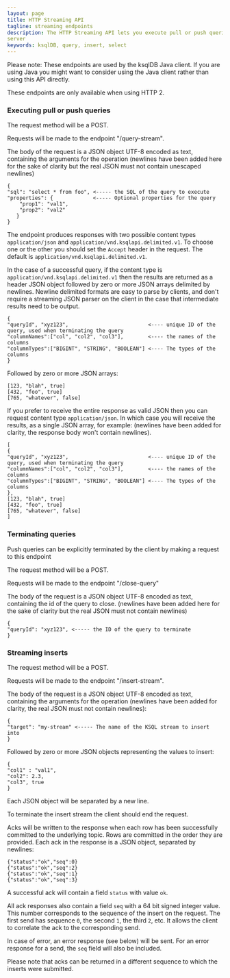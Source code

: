 ```yaml
---
layout: page
title: HTTP Streaming API
tagline: streaming endpoints
description: The HTTP Streaming API lets you execute pull or push queries and stream inserts to the
server
keywords: ksqlDB, query, insert, select
---
```


Please note: These endpoints are used by the ksqlDB Java client. If you are using Java you might want
to consider using the Java client rather than using this API directly.

These endpoints are only available when using HTTP 2.

### Executing pull or push queries

The request method will be a POST.

Requests will be made to the endpoint "/query-stream".

The body of the request is a JSON object UTF-8 encoded as text, containing the arguments for the
operation (newlines have been added here for the sake of clarity but the real JSON must not contain
 unescaped newlines)

````
{
"sql": "select * from foo", <----- the SQL of the query to execute
"properties": {             <----- Optional properties for the query
    "prop1": "val1",
    "prop2": "val2"
   }
}

````

The endpoint produces responses with two possible content types `application/json` and
`application/vnd.ksqlapi.delimited.v1`. To choose one or the other you should set the `Accept`
header in the request. The default is `application/vnd.ksqlapi.delimited.v1`.

In the case of a successful query, if the content type is `application/vnd.ksqlapi.delimited.v1`
then the results are returned as a header JSON object followed by zero or more JSON arrays
delimited by newlines. Newline delimited formats are easy to parse by clients, and don't require
a streaming JSON parser on the client in the case that intermediate results need to be output.

````
{
"queryId", "xyz123",                          <---- unique ID of the query, used when terminating the query
"columnNames":["col", "col2", "col3"],        <---- the names of the columns
"columnTypes":["BIGINT", "STRING", "BOOLEAN"] <---- The types of the columns
}
````

Followed by zero or more JSON arrays:

````
[123, "blah", true]
[432, "foo", true]
[765, "whatever", false]
````

If you prefer to receive the entire response as valid JSON then you can request
content type `application/json`. In which case you will receive the results, as a single JSON
array, for example: (newlines have been added for clarity, the response body
won't contain newlines).

````
[
{
"queryId", "xyz123",                          <---- unique ID of the query, used when terminating the query
"columnNames":["col", "col2", "col3"],        <---- the names of the columns
"columnTypes":["BIGINT", "STRING", "BOOLEAN"] <---- The types of the columns
},
[123, "blah", true]
[432, "foo", true]
[765, "whatever", false]
]
````

### Terminating queries

Push queries can be explicitly terminated by the client by making a request to this endpoint

The request method will be a POST.

Requests will be made to the endpoint "/close-query"

The body of the request is a JSON object UTF-8 encoded as text, containing the id of the 
query to close. (newlines have been added here for the sake of clarity but the real JSON must not
contain newlines)

````
{
"queryId": "xyz123", <----- the ID of the query to terminate
}

````
 
### Streaming inserts

The request method will be a POST.

Requests will be made to the endpoint "/insert-stream".

The body of the request is a JSON object UTF-8 encoded as text, containing the arguments for the
operation (newlines have been added for clarity, the real JSON must not contain newlines):

````
{
"target": "my-stream" <----- The name of the KSQL stream to insert into
}

````

Followed by zero or more JSON objects representing the values to insert:

````
{
"col1" : "val1",
"col2": 2.3,
"col3", true
}
````
Each JSON object will be separated by a new line.

To terminate the insert stream the client should end the request.

Acks will be written to the response when each row has been
successfully committed to the underlying topic. Rows are committed in the order they are provided.
Each ack in the response is a JSON object, separated by newlines:

````
{"status":"ok","seq":0}
{"status":"ok","seq":2}
{"status":"ok","seq":1}
{"status":"ok","seq":3}
````

A successful ack will contain a field `status` with value `ok`.

All ack responses also contain a field `seq` with a 64 bit signed integer value. This number
corresponds to the sequence of the insert on the request. The first send has sequence `0`, the second
`1`, the third `2`, etc. It allows the client to correlate the ack to the corresponding send.

In case of error, an error response (see below) will be sent. For an error response for a send, the
`seq` field will also be included. 

Please note that acks can be returned in a different sequence to which the inserts were submitted. 
